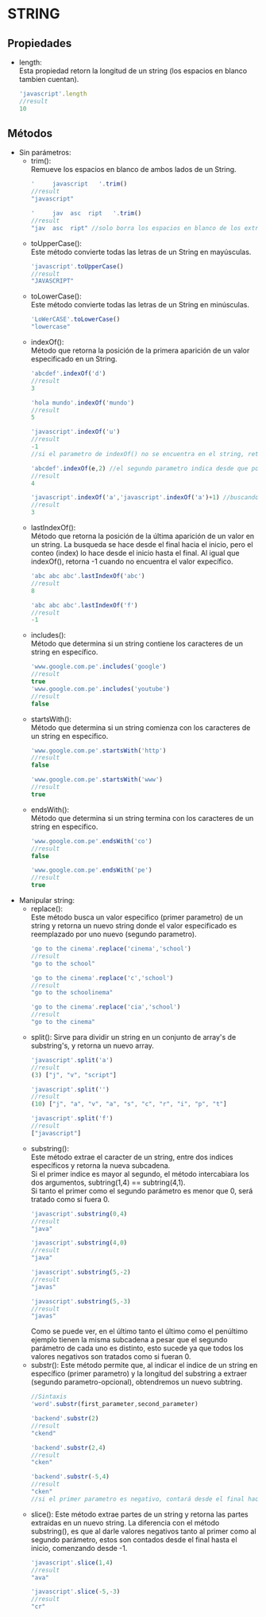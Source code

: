 # STRING
## Propiedades
- length:  
    Esta propiedad retorn la longitud de un string (los espacios en blanco tambien cuentan).
    ```JavaScript
    'javascript'.length
    //result
    10
    ```
## Métodos
- Sin parámetros: 
    - trim():  
        Remueve los espacios en blanco de ambos lados de un String.
        ```JavaScript
        '     javascript   '.trim()
        //result
        "javascript"

        '     jav  asc  ript   '.trim()
        //result
        "jav  asc  ript" //solo borra los espacios en blanco de los extremos.
        ```
    - toUpperCase():  
        Este método convierte todas las letras de un String en mayúsculas.
        ```JavaScript
        'javascript'.toUpperCase()
        //result
        "JAVASCRIPT"
        ```
    - toLowerCase():  
        Este método convierte todas las letras de un String en minúsculas.
        ```JavaScript
        'LoWerCASE'.toLowerCase()
        "lowercase"
        ```
    - indexOf():  
        Método que retorna la posición de la primera aparición de un valor especificado en un String.
        ```JavaScript
        'abcdef'.indexOf('d')
        //result
        3

        'hola mundo'.indexOf('mundo')
        //result
        5

        'javascript'.indexOf('u')
        //result
        -1
        //si el parametro de indexOf() no se encuentra en el string, retorna -1 como resultado

        'abcdef'.indexOf(e,2) //el segundo parametro indica desde que posición comenzara a buscar el valor del primer parametro en el string
        //result
        4

        'javascript'.indexOf('a','javascript'.indexOf('a')+1) //buscando la segunda "a", primero hallando la posicion de la primera sumandole uno.
        //result
        3
        ```
    - lastIndexOf():  
        Método que retorna la posición de la última aparición de un valor en un string.
        La busqueda se hace desde el final hacia el inicio, pero el conteo (index) lo hace desde el inicio hasta el final.
        Al igual que indexOf(), retorna -1 cuando no encuentra el valor expecífico.
        ```JavaScript
        'abc abc abc'.lastIndexOf('abc')
        //result
        8

        'abc abc abc'.lastIndexOf('f')
        //result
        -1
        ```
    - includes():  
        Método que determina si un string contiene los caracteres de un string en específico.
        ```JavaScript
        'www.google.com.pe'.includes('google')
        //result
        true
        'www.google.com.pe'.includes('youtube')
        //result
        false
        ```
    - startsWith():  
        Método que determina si un string comienza con los caracteres de un string en especifico.
        ```JavaScript
        'www.google.com.pe'.startsWith('http')
        //result
        false

        'www.google.com.pe'.startsWith('www')
        //result
        true
        ```
    - endsWith():  
        Método que determina si un string termina con los caracteres de un string en especifico.
        ```JavaScript
        'www.google.com.pe'.endsWith('co')
        //result
        false

        'www.google.com.pe'.endsWith('pe')
        //result
        true
        ```
- Manipular string:
    - replace():  
        Este método busca un valor especifico (primer parametro) de un string y retorna un nuevo string donde el valor especificado es reemplazado por uno nuevo (segundo parametro).
        ```JavaScript
        'go to the cinema'.replace('cinema','school')
        //result
        "go to the school"

        'go to the cinema'.replace('c','school')
        //result
        "go to the schoolinema"

        'go to the cinema'.replace('cia','school')
        //result
        "go to the cinema"
        ```
    - split():
        Sirve para dividir un string en un conjunto de array's de substring's, y retorna un nuevo array.
        ```JavaScript
        'javascript'.split('a')
        //result
        (3) ["j", "v", "script"]

        'javascript'.split('')
        //result
        (10) ["j", "a", "v", "a", "s", "c", "r", "i", "p", "t"]

        'javascript'.split('f')
        //result
        ["javascript"]
        ```
    - substring():  
        Este método extrae el caracter de un string, entre dos indices específicos y retorna la nueva subcadena.  
        Si el primer indice es mayor al segundo, el método intercabiara los dos argumentos, subtring(1,4) == subtring(4,1).  
        Si tanto el primer como el segundo parámetro es menor que 0, será tratado como si fuera 0.
        ```JavaScript
        'javascript'.substring(0,4)
        //result
        "java"

        'javascript'.substring(4,0)
        //result
        "java"

        'javascript'.substring(5,-2)
        //result
        "javas"

        'javascript'.substring(5,-3)
        //result
        "javas"
        ```
        Como se puede ver, en el último tanto el último como el penúltimo ejemplo tienen la misma subcadena a pesar que el segundo parámetro de cada uno es distinto, esto sucede ya que todos los valores negativos son tratados como si fueran 0.
    - substr():
        Este método permite que, al indicar el indice de un string en específico (primer parametro) y la longitud del substring a extraer (segundo parametro-opcional), obtendremos un nuevo subtring.
        ```Javascript
        //Sintaxis
        'word'.substr(first_parameter,second_parameter)
        ```
        ```JavaScript
        'backend'.substr(2)
        //result
        "ckend"

        'backend'.substr(2,4)
        //result
        "cken"

        'backend'.substr(-5,4)
        //result
        "cken"
        //si el primer parametro es negativo, contará desde el final hacia el inicio, comenzando desde -1
        ```
    - slice():
        Este método extrae partes de un string y retorna las partes extraidas en un nuevo string.
        La diferencia con el método substring(), es que al darle valores negativos tanto al primer como al segundo parámetro, estos son contados desde el final hasta el inicio, comenzando desde -1.
        ```JavaScript
        'javascript'.slice(1,4)
        //result
        "ava"
        
        'javascript'.slice(-5,-3)
        //result
        "cr"
        ```